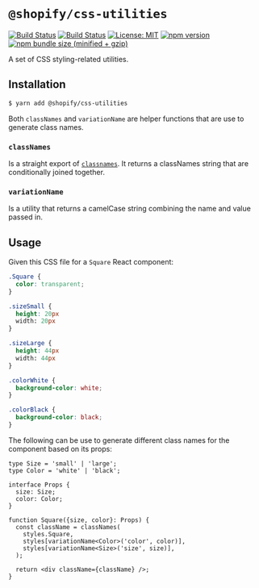# `@shopify/css-utilities`

[![Build Status](https://github.com/Shopify/quilt/workflows/Node-CI/badge.svg?branch=main)](https://github.com/Shopify/quilt/actions?query=workflow%3ANode-CI)
[![Build Status](https://github.com/Shopify/quilt/workflows/Ruby-CI/badge.svg?branch=main)](https://github.com/Shopify/quilt/actions?query=workflow%3ARuby-CI)
[![License: MIT](https://img.shields.io/badge/License-MIT-green.svg)](LICENSE.md) [![npm version](https://badge.fury.io/js/%40shopify%2Fcss-utilities.svg)](https://badge.fury.io/js/%40shopify%2Fcss-utilities.svg) [![npm bundle size (minified + gzip)](https://img.shields.io/bundlephobia/minzip/@shopify/css-utilities.svg)](https://img.shields.io/bundlephobia/minzip/@shopify/css-utilities.svg)

A set of CSS styling-related utilities.

## Installation

```bash
$ yarn add @shopify/css-utilities
```

Both `classNames` and `variationName` are helper functions that are use to generate class names.

### `classNames`

Is a straight export of [`classnames`](https://github.com/JedWatson/classnames). It returns a classNames string that are conditionally joined together.

### `variationName`

Is a utility that returns a camelCase string combining the name and value passed in.

## Usage

Given this CSS file for a `Square` React component:

```scss
.Square {
  color: transparent;
}

.sizeSmall {
  height: 20px
  width: 20px
}

.sizeLarge {
  height: 44px
  width: 44px
}

.colorWhite {
  background-color: white;
}

.colorBlack {
  background-color: black;
}
```

The following can be use to generate different class names for the component based on its props:

```tsx
type Size = 'small' | 'large';
type Color = 'white' | 'black';

interface Props {
  size: Size;
  color: Color;
}

function Square({size, color}: Props) {
  const className = classNames(
    styles.Square,
    styles[variationName<Color>('color', color)],
    styles[variationName<Size>('size', size)],
  );

  return <div className={className} />;
}
```

